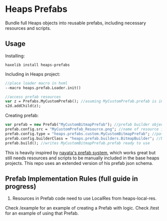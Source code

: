 # Heaps Prefabs

Bundle full Heaps objects into reusable prefabs, including necessary resources and scripts. 

## Usage

Installing:

```
haxelib install heaps-prefabs
```

Including in Heaps project:

```haxe
//place loader macro in hxml
--macro heaps.prefab.Loader.init()

//access prefab resources
var z = Prefabs.MyCustomPrefab(); //asuming MyCustomPrefab.prefab is in your /res folder
s2d.addChild(z);
```

Creating prefab:

```haxe
var prefab = new Prefab("MyCustomBitmapPrefab"); //prefab builder object
prefab.config.src = "MyCustomPrefab_Resource.png"; //name of resource in local /res folder
prefab.config.type = "heaps.prefabs.custom.MyCustomBitmapPrefab"; //path of class to build
prefab.config.builderClass = "heaps.prefab.builders.BitmapBuilder"; //builder for the class, either use a built in one or make one yourself
prefab.build(); //writes MyCustomBitmapPrefab.prefab ready to use
```

This is heavily inspired by [nayata's prefab system](https://github.com/nayata/prefab), which works great but still needs resources and scripts to be manually included in the base heaps projects. This repo uses an extended version of his prefab json schema.

## Prefab Implementation Rules (full guide in progress)

1) Resources in Prefab code need to use LocalRes from heaps-local-res.

Check /example for an example of creating a Prefab with logic. Check /test for an example of using that Prefab.
